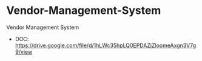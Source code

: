 # Vendor-Management-System
Vendor Management System
- DOC: https://drive.google.com/file/d/1hLWc35hpLQ0EPDAZjZloomeAxgn3V7g9/view
